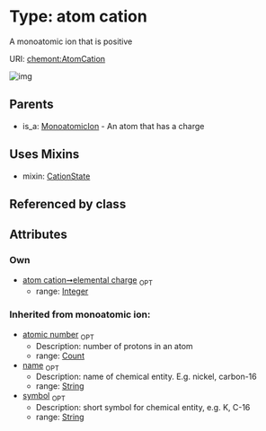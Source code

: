 
# Type: atom cation


A monoatomic ion that is positive

URI: [chemont:AtomCation](http://w3id.org/chemontAtomCation)


![img](http://yuml.me/diagram/nofunky;dir:TB/class/[MonoatomicIon],[CationState],[AtomCation&#124;elemental_charge:integer%20%3F;atomic_number(i):count%20%3F;symbol(i):string%20%3F;name(i):string%20%3F]uses%20-.->[CationState],[MonoatomicIon]^-[AtomCation])

## Parents

 *  is_a: [MonoatomicIon](MonoatomicIon.md) - An atom that has a charge

## Uses Mixins

 *  mixin: [CationState](CationState.md)

## Referenced by class


## Attributes


### Own

 * [atom cation➞elemental charge](atom_cation_elemental_charge.md)  <sub>OPT</sub>
    * range: [Integer](types/Integer.md)

### Inherited from monoatomic ion:

 * [atomic number](atomic_number.md)  <sub>OPT</sub>
    * Description: number of protons in an atom
    * range: [Count](types/Count.md)
 * [name](name.md)  <sub>OPT</sub>
    * Description: name of chemical entity. E.g. nickel, carbon-16
    * range: [String](types/String.md)
 * [symbol](symbol.md)  <sub>OPT</sub>
    * Description: short symbol for chemical entity, e.g. K, C-16
    * range: [String](types/String.md)
